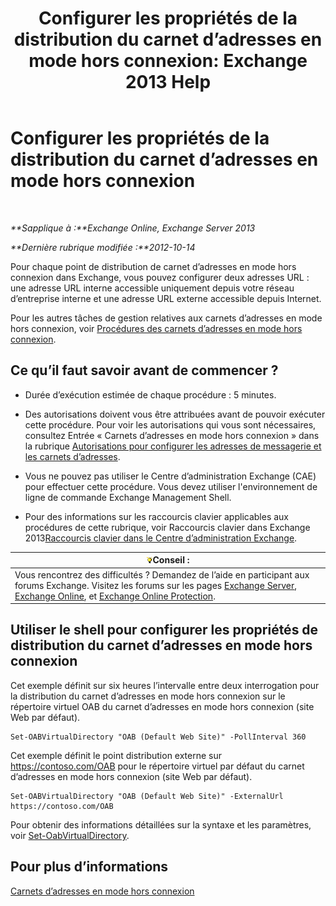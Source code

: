﻿---
title: 'Configurer les propriétés de la distribution du carnet d’adresses en mode hors connexion: Exchange 2013 Help'
TOCTitle: Configurer les propriétés de la distribution du carnet d’adresses en mode hors connexion
ms:assetid: 8df985e9-75ba-47ea-9cc3-aa98a5d8acf4
ms:mtpsurl: https://technet.microsoft.com/fr-fr/library/Bb123710(v=EXCHG.150)
ms:contentKeyID: 50478659
ms.date: 04/24/2018
mtps_version: v=EXCHG.150
f1_keywords:
- Microsoft.Exchange.Management.SnapIn.Esm.Servers.ClientAccess.OabDistributionGeneralPage
ms.translationtype: HT
---

# Configurer les propriétés de la distribution du carnet d’adresses en mode hors connexion

 

_**Sapplique à :**Exchange Online, Exchange Server 2013_

_**Dernière rubrique modifiée :**2012-10-14_

Pour chaque point de distribution de carnet d’adresses en mode hors connexion dans Exchange, vous pouvez configurer deux adresses URL : une adresse URL interne accessible uniquement depuis votre réseau d’entreprise interne et une adresse URL externe accessible depuis Internet.

Pour les autres tâches de gestion relatives aux carnets d’adresses en mode hors connexion, voir [Procédures des carnets d’adresses en mode hors connexion](offline-address-book-procedures-exchange-2013-help.md).

## Ce qu’il faut savoir avant de commencer ?

  - Durée d’exécution estimée de chaque procédure : 5 minutes.

  - Des autorisations doivent vous être attribuées avant de pouvoir exécuter cette procédure. Pour voir les autorisations qui vous sont nécessaires, consultez Entrée « Carnets d’adresses en mode hors connexion » dans la rubrique [Autorisations pour configurer les adresses de messagerie et les carnets d’adresses](email-address-and-address-book-permissions-exchange-2013-help.md).

  - Vous ne pouvez pas utiliser le Centre d’administration Exchange (CAE) pour effectuer cette procédure. Vous devez utiliser l'environnement de ligne de commande Exchange Management Shell.

  - Pour des informations sur les raccourcis clavier applicables aux procédures de cette rubrique, voir Raccourcis clavier dans Exchange 2013[Raccourcis clavier dans le Centre d’administration Exchange](keyboard-shortcuts-in-the-exchange-admin-center-exchange-online-protection-help.md).

<table>
<thead>
<tr class="header">
<th><img src="images/Bb125224.tip(EXCHG.150).gif" title="Conseil" alt="Conseil" />Conseil :</th>
</tr>
</thead>
<tbody>
<tr class="odd">
<td>Vous rencontrez des difficultés ? Demandez de l’aide en participant aux forums Exchange. Visitez les forums sur les pages <a href="https://go.microsoft.com/fwlink/p/?linkid=60612">Exchange Server</a>, <a href="https://go.microsoft.com/fwlink/p/?linkid=267542">Exchange Online</a>, et <a href="https://go.microsoft.com/fwlink/p/?linkid=285351">Exchange Online Protection</a>.</td>
</tr>
</tbody>
</table>


## Utiliser le shell pour configurer les propriétés de distribution du carnet d’adresses en mode hors connexion

Cet exemple définit sur six heures l’intervalle entre deux interrogation pour la distribution du carnet d’adresses en mode hors connexion sur le répertoire virtuel OAB du carnet d’adresses en mode hors connexion (site Web par défaut).

    Set-OABVirtualDirectory "OAB (Default Web Site)" -PollInterval 360

Cet exemple définit le point distribution externe sur https://contoso.com/OAB pour le répertoire virtuel par défaut du carnet d’adresses en mode hors connexion (site Web par défaut).

    Set-OABVirtualDirectory "OAB (Default Web Site)" -ExternalUrl https://contoso.com/OAB

Pour obtenir des informations détaillées sur la syntaxe et les paramètres, voir [Set-OabVirtualDirectory](https://technet.microsoft.com/fr-fr/library/bb124707\(v=exchg.150\)).

## Pour plus d’informations

[Carnets d’adresses en mode hors connexion](offline-address-books-exchange-2013-help.md)

